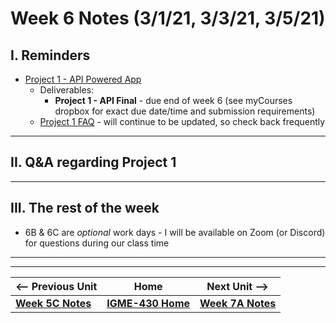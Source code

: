 # Week 6 Notes (3/1/21, 3/3/21, 3/5/21)

## I. Reminders

- [Project 1 - API Powered App](../projects/project-1.md)
  - Deliverables:
    - **Project 1 - API Final** - due end of week 6 (see myCourses dropbox for exact due date/time and submission requirements)
  - [Project 1 FAQ](../projects/project-1-FAQ.md) - will continue to be updated, so check back frequently

<hr>

## II. Q&A regarding Project 1

<hr>

## III. The rest of the week

- 6B & 6C are *optional* work days - I will be available on Zoom (or Discord) for questions during our class time


<hr><hr>

| <-- Previous Unit | Home | Next Unit -->
| --- | --- | --- 
| [**Week 5C Notes**](5C.md)   |  [**IGME-430 Home**](../README.md) | [**Week 7A Notes**](7A.md)
